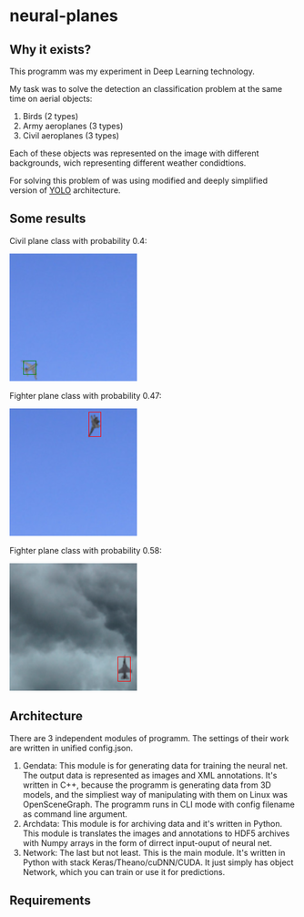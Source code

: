 # neural-planes

## Why it exists?
This programm was my experiment in Deep Learning technology. 

My task was to solve the detection an classification problem at the same time on aerial objects:

1. Birds (2 types)
2. Army aeroplanes (3 types)
3. Civil aeroplanes (3 types)

Each of these objects was represented on the image with different backgrounds, wich representing 
different weather condidtions.

For solving this problem of was using modified and deeply simplified version of [YOLO](https://arxiv.org/abs/1506.02640) architecture.

## Some results

Civil plane class with probability 0.4:

![alt text](https://github.com/dkaravaev/neural-planes/blob/master/results/civil_pr40.png)

Fighter plane class with probability 0.47:

![alt text](https://github.com/dkaravaev/neural-planes/blob/master/results/fighter_pr47.png)

Fighter plane class with probability 0.58:

![alt text](https://github.com/dkaravaev/neural-planes/blob/master/results/fighter_pr58.png)

## Architecture

There are 3 independent modules of programm. The settings of their work are written in unified config.json.

1. Gendata:
This module is for generating data for training the neural net. The output data is represented as images and XML annotations.
It's written in С++, because the programm is generating data from 3D models, and the simpliest way of 
manipulating with them on Linux was OpenSceneGraph. The programm runs in CLI mode with config filename as command line argument.
2. Archdata:
This module is for archiving data and it's written in Python. This module is translates the images and annotations to HDF5 archives
with Numpy arrays in the form of dirrect input-ouput of neural net.
3. Network:
The last but not least. This is the main module. It's written in Python with stack Keras/Theano/cuDNN/CUDA. It just simply has object Network,
which you can train or use it for predictions.

## Requirements